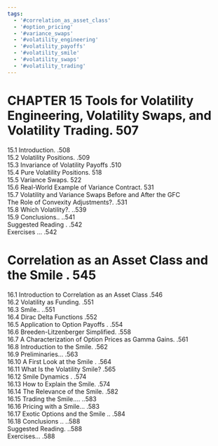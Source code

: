 ```yaml
---
tags:
  - '#correlation_as_asset_class'
  - '#option_pricing'
  - '#variance_swaps'
  - '#volatility_engineering'
  - '#volatility_payoffs'
  - '#volatility_smile'
  - '#volatility_swaps'
  - '#volatility_trading'
---
```

# CHAPTER 15 Tools for Volatility Engineering, Volatility Swaps, and Volatility Trading. 507  

15.1 Introduction. .508   
15.2 Volatility Positions. .509   
15.3 Invariance of Volatility Payoffs .510   
15.4 Pure Volatility Positions. 518   
15.5 Variance Swaps. 522   
15.6 Real-World Example of Variance Contract. 531   
15.7 Volatility and Variance Swaps Before and After the GFC  
The Role of Convexity Adjustments?. .531   
15.8 Which Volatility?. ..539   
15.9 Conclusions.. ..541   
Suggested Reading . .542   
Exercises ... .542  

# Correlation as an Asset Class and the Smile . 545  

16.1 Introduction to Correlation as an Asset Class .546   
16.2 Volatility as Funding. .551   
16.3 Smile.. ..551   
16.4 Dirac Delta Functions .552   
16.5 Application to Option Payoffs . .554   
16.6 Breeden-Litzenberger Simplified. .558   
16.7 A Characterization of Option Prices as Gamma Gains. .561   
16.8 Introduction to the Smile. .562   
16.9 Preliminaries... .563   
16.10 A First Look at the Smile . .564   
16.11 What Is the Volatility Smile? .565   
16.12 Smile Dynamics . .574   
16.13 How to Explain the Smile. .574   
16.14 The Relevance of the Smile. .582   
16.15 Trading the Smile.... ..583   
16.16 Pricing with a Smile... .583   
16.17 Exotic Options and the Smile .. .584   
16.18 Conclusions .. ..588   
Suggested Reading. ..588   
Exercises... .588  
